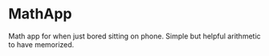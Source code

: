 # MathApp

Math app for when just bored sitting on phone. Simple but helpful arithmetic to have memorized.
